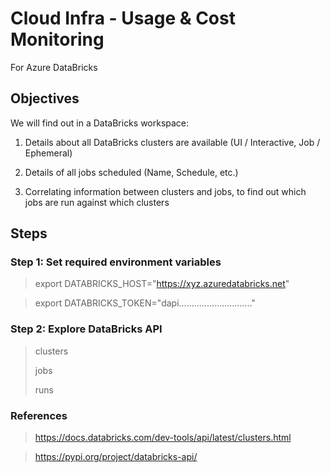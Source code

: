 # Cloud Infra - Usage & Cost Monitoring
For Azure DataBricks

## Objectives
We will find out in a DataBricks workspace:
>
1. Details about all DataBricks clusters are available (UI / Interactive, Job / Ephemeral)
> 
2. Details of all jobs scheduled (Name, Schedule, etc.)
> 
3. Correlating information between clusters and jobs, to find out which jobs are run against which clusters

## Steps

### Step 1: Set required environment variables
> export DATABRICKS_HOST="https://xyz.azuredatabricks.net"

> export DATABRICKS_TOKEN="dapi............................."

### Step 2: Explore DataBricks API
> clusters
> 
> jobs
> 
> runs




### References
> https://docs.databricks.com/dev-tools/api/latest/clusters.html 

> https://pypi.org/project/databricks-api/

> 



